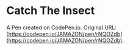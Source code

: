 # Catch The Insect

A Pen created on CodePen.io. Original URL: [https://codepen.io/JAMAZON/pen/rNQOZdb](https://codepen.io/JAMAZON/pen/rNQOZdb).

